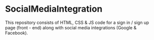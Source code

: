 # SocialMediaIntegration
This repository consists of HTML, CSS & JS code for a sign in / sign up page (front - end) along with social media integrations (Google & Facebook).

